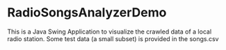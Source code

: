 # RadioSongsAnalyzerDemo

This is a Java Swing Application to visualize the crawled data of a local radio station. Some test data (a small subset) is provided in the songs.csv